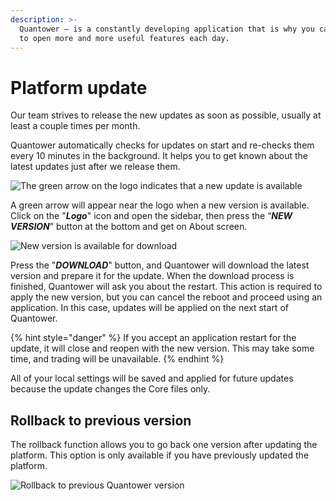 ```yaml
---
description: >-
  Quantower — is a constantly developing application that is why you can be sure
  to open more and more useful features each day.
---
```


# Platform update

Our team strives to release the new updates as soon as possible, usually at least a couple times per month.

Quantower automatically checks for updates on start and re-checks them every 10 minutes in the background. It helps you to get known about the latest updates just after we release them.

![The green arrow on the logo indicates that a new update is available](../.gitbook/assets/screenshot_128.png)

A green arrow will appear near the logo when a new version is available. Сlick on the "_**Logo**_" icon and open the sidebar, then press the “_**NEW VERSION**_” button at the bottom and get on About screen.

![New version is available for download](../.gitbook/assets/new-version-quantower.png)

Press the "_**DOWNLOAD**_" button, and Quantower will download the latest version and prepare it for the update. When the download process is finished, Quantower will ask you about the restart. This action is required to apply the new version, but you can cancel the reboot and proceed using an application. In this case, updates will be applied on the next start of Quantower.

{% hint style="danger" %}
If you accept an application restart for the update, it will close and reopen with the new version. This may take some time, and trading will be unavailable.
{% endhint %}

All of your local settings will be saved and applied for future updates because the update changes the Core files only.

## Rollback to previous version

The rollback function allows you to go back one version after updating the platform. This option is only available if you have previously updated the platform.

![Rollback to previous Quantower version](../.gitbook/assets/rollbackto-previous-version.png)

